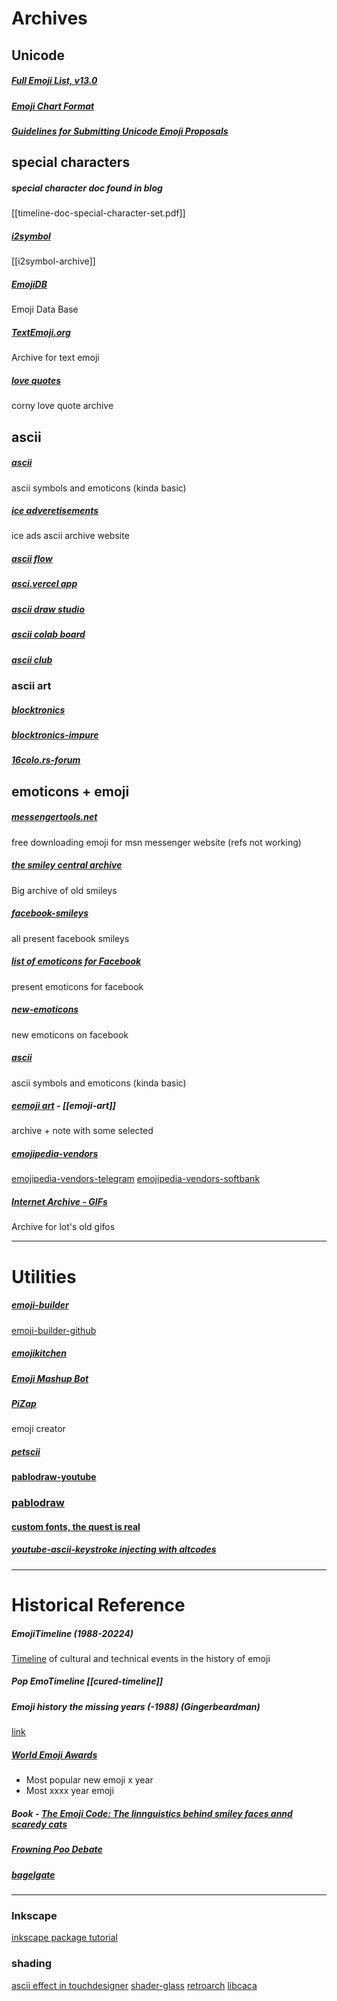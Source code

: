 # Archives
## Unicode
##### [Full Emoji List, v13.0](https://unicode.org/emoji/charts-13.0/full-emoji-list.html)
##### [Emoji Chart Format](https://unicode.org/emoji/format.html#col-vendor)
##### [Guidelines for Submitting Unicode Emoji Proposals](https://unicode.org/emoji/proposals.html)


## special characters

##### special character doc found in blog
[[timeline-doc-special-character-set.pdf]]
##### [i2symbol](https://i2symbol.com) 
[[i2symbol-archive]]
##### [EmojiDB](https://www.emojidb.org) 
Emoji Data Base
##### [TextEmoji.org](https://www.textemoji.org) 
Archive for text emoji
##### [love quotes](https://www.symbols-n-emoticons.com/p/love-quotes.html) 
corny love quote archive

## ascii
##### [ascii](https://www.symbols-n-emoticons.com/p/facebook-text-art-ascii.html)
ascii symbols and emoticons (kinda basic)
##### [ice adveretisements](https://www.16colo.rs/group/ice)
ice ads ascii archive website
##### [ascii flow](https://www.asciiflow.com/#/)
##### [asci.vercel app](https://asci.vercel.app/)
##### [ascii draw studio](https://www.asciiart.eu/ascii-draw-studio/app)
##### [ascii colab board](https://ascii-collab.app/?x=103&y=23) 
##### [ascii club](https://asciiart.club/) 

### ascii art
##### [blocktronics](https://16colo.rs/group/blocktronics) 
##### [blocktronics-impure](https://16colo.rs/pack/impure80/us-impureexpress.ans) 
##### [16colo.rs-forum](https://forum.16colo.rs/t/video-to-ascii/115) 


## emoticons + emoji
##### [messengertools.net](http://messengertools.net/yo-mama-jokes) 
free downloading emoji for msn messenger website (refs not working) 
##### [the smiley central archive](lelegofrog.github.io/smileyindes.html) 
Big archive of old smileys
##### [facebook-smileys](https://www.symbols-n-emoticons.com/p/facebook-smiley-faces-codes.html) 
all present facebook smileys
##### [list of emoticons for Facebook](https://www.symbols-n-emoticons.com/p/facebook-emoticons-list.html) 
present emoticons for facebook
##### [new-emoticons](https://www.symbols-n-emoticons.com/)
new emoticons on facebook
##### [ascii](https://www.symbols-n-emoticons.com/p/facebook-text-art-ascii.html)
ascii symbols and emoticons (kinda basic)
##### [eemoji art](https://www.symbols-n-emoticons.com/p/facebook-emoji-art.html)  - [[emoji-art]]
archive + note with some selected

##### [emojipedia-vendors](https://emojipedia.org/vendors)
[emojipedia-vendors-telegram](https://emojipedia.org/telegram/telemoji-november-2023)
[emojipedia-vendors-softbank](https://emojipedia.org/softbank) 
##### [Internet Archive - GIFs](http://www.gifcities.org/?q=smiley) 
Archive for lot's old gifos


---
# Utilities
##### [emoji-builder](https://phlntn.com/emojibuilder/)
[emoji-builder-github](https://github.com/phlntn/emojibuilder) 
##### [emojikitchen](https://emojikitchen.dev) 
##### [Emoji Mashup Bot](https://x.com/EmojiMashupBot) 

##### [PiZap](https://www.pizap.com/app/start) 
emoji creator
##### [petscii](https://petscii.krissz.hu/)

#### [pablodraw-youtube](https://www.youtube.com/watch?v=rs28IQt_v_c) 
### [pablodraw](https://github.com/cwensley/pablodraw) 
#### [custom fonts, the quest is real](https://www.youtube.com/watch?v=IOBBTOC4R0M) 
##### [youtube-ascii-keystroke injecting with altcodes](https://www.youtube.com/watch?v=q9j5c6nnZiw) 



---
# Historical Reference
##### EmojiTimeline (1988-20224)
[Timeline](https://emojitimeline.com) of cultural and technical events in the history of emoji
##### Pop EmoTimeline [[cured-timeline]] 
##### Emoji history the missing years (-1988) (Gingerbeardman)
[link](https://blog.gingerbeardman.com/2024/05/10/emoji-history-the-missing-years/) 
##### [World Emoji Awards](worldemojiawards.com)
- Most popular new emoji x year
- Most xxxx year emoji
##### Book - [The Emoji Code: The linnguistics behind smiley faces annd scaredy cats](amazon.com/Emoji-Code-Linguistics-Behind-Scaredy/dp/125-129060) 
##### [Frowning Poo Debate](unicode.org/L2/L2017/17407-frowning-poo.pdf)
##### [bagelgate](https://x.com/hashtag/bagelgate) 

---
### Inkscape

[inkscape package tutorial](https://inkscape.org/develop/extensions/) 

### shading
[ascii effect in touchdesigner](https://www.youtube.com/watch?v=LzcZBvc0WqY) 
[shader-glass](https://mausimus.itch.io/shaderglass) 
[retroarch](https://github.com/libretro/RetroArch/blob/master/README.md) 
[libcaca](http://caca.zoy.org/wiki/libcaca) 